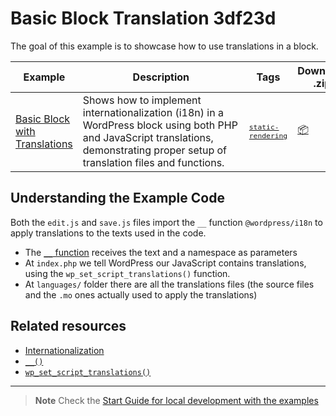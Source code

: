 # Basic Block Translation 3df23d

The goal of this example is to showcase how to use translations in a block.

<!-- Please, do not remove these @TABLE EXAMPLES BEGIN and @TABLE EXAMPLES END comments or modify the table inside. This table is automatically generated from the data at _data/examples.json and _data/tags.json -->
<!-- @TABLE EXAMPLES BEGIN -->
| Example | <span style="display: inline-block; width:250px">Description</span> | Tags |Download .zip | Live Demo |
| -------------------------------------------------------------------------------------------------- | ------------------------------------------------------------------------------------------------------------------------ | --------------------------------------------------------------------------------------------------------------------------------------- | ------------------------------------------------------------------------------------------------------------------------------------------------------------------------------------------------------------------------------------------------------------- | ----------------------------------------------------------------------------------------------------------------------------------------------------------------------------------------------------------------------------------------------------------------------------------------------------------------- |
| [Basic Block with Translations](https://github.com/WordPress/block-development-examples/tree/trunk/plugins/basic-block-translations-3df23d) | Shows how to implement internationalization (i18n) in a WordPress block using both PHP and JavaScript translations, demonstrating proper setup of translation files and functions. | <small><code><a href="https://juanma-wp.github.io/block-development-examples/?tags=static-rendering">static-rendering</a></code></small> | [📦](https://raw.githubusercontent.com/WordPress/block-development-examples/deploy/zips/basic-block-translations-3df23d.zip "Install the plugin on any WordPress site using this zip and activate it to see the example in action") | [![](https://raw.githubusercontent.com/WordPress/block-development-examples/trunk/_assets/icon-wp.svg)](https://playground.wordpress.net/?blueprint-url=https://raw.githubusercontent.com/WordPress/block-development-examples/trunk/plugins/basic-block-translations-3df23d/_playground/blueprint.json "Click here to access a live demo of this example" ) |
<!-- @TABLE EXAMPLES END -->

## Understanding the Example Code

Both the `edit.js` and `save.js` files import the `__` function `@wordpress/i18n` to apply translations to the texts used in the code.

-   The [`__` function](https://developer.wordpress.org/reference/functions/__/) receives the text and a namespace as parameters
-   At `index.php` we tell WordPress our JavaScript contains translations, using the `wp_set_script_translations()` function.
-   At `languages/` folder there are all the translations files (the source files and the `.mo` ones actually used to apply the translations)

## Related resources

-   [Internationalization](https://developer.wordpress.org/block-editor/how-to-guides/internationalization/)
-   [`__()`](https://developer.wordpress.org/reference/functions/__/)
-   [`wp_set_script_translations()`](https://developer.wordpress.org/reference/functions/wp_set_script_translations/)

---

> **Note**
> Check the [Start Guide for local development with the examples](https://github.com/WordPress/block-development-examples/wiki/02-Examples#start-guide-for-local-development-with-the-examples)
